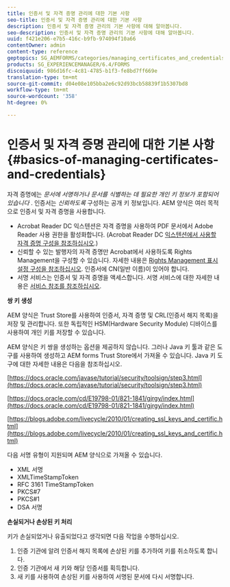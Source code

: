 ```yaml
---
title: 인증서 및 자격 증명 관리에 대한 기본 사항
seo-title: 인증서 및 자격 증명 관리에 대한 기본 사항
description: 인증서 및 자격 증명 관리의 기본 사항에 대해 알아봅니다.
seo-description: 인증서 및 자격 증명 관리의 기본 사항에 대해 알아봅니다.
uuid: f421e206-e7b5-416c-b9fb-974094f10a66
contentOwner: admin
content-type: reference
geptopics: SG_AEMFORMS/categories/managing_certificates_and_credentials
products: SG_EXPERIENCEMANAGER/6.4/FORMS
discoiquuid: 986d16fc-4c81-4785-b1f3-fe8bd7ff669e
translation-type: tm+mt
source-git-commit: d04e08e105bba2e6c92d93bcb58839f1b5307bd8
workflow-type: tm+mt
source-wordcount: '358'
ht-degree: 0%

---
```



# 인증서 및 자격 증명 관리에 대한 기본 사항 {#basics-of-managing-certificates-and-credentials}

자격 증명에는 *문서에 서명하거나 문서를 식별하는 데 필요한 개인 키 정보가 포함되어 있습니다* . 인증서는 *신뢰하도록* 구성하는 공개 키 정보입니다. AEM 양식은 여러 목적으로 인증서 및 자격 증명을 사용합니다.

* Acrobat Reader DC 익스텐션은 자격 증명을 사용하여 PDF 문서에서 Adobe Reader 사용 권한을 활성화합니다. (Acrobat Reader DC [익스텐션에서 사용할 자격 증명 구성을 참조하십시오](/help/forms/using/admin-help/configuring-credentials-acrobat-reader-dc.md#configuring-credentials-for-use-with-acrobat-reader-dc-extensions).)
* 신뢰할 수 있는 발행자의 자격 증명만 Acrobat에서 사용하도록 Rights Management을 구성할 수 있습니다. 자세한 내용은 [Rights Management 표시 설정 구성을 참조하십시오](/help/forms/using/admin-help/configuring-client-server-options.md#configure-document-security-display-settings). 인증서에 CN(일반 이름)이 있어야 합니다.
* 서명 서비스는 인증서 및 자격 증명을 액세스합니다. 서명 서비스에 대한 자세한 내용은 [서비스 참조를 참조하십시오](https://www.adobe.com/go/learn_aemforms_services_63).

**쌍 키 생성**

AEM 양식은 Trust Store를 사용하여 인증서, 자격 증명 및 CRL(인증서 해지 목록)을 저장 및 관리합니다. 또한 독립적인 HSM(Hardware Security Module) 디바이스를 사용하여 개인 키를 저장할 수 있습니다.

AEM 양식은 키 쌍을 생성하는 옵션을 제공하지 않습니다. 그러나 Java 키 툴과 같은 도구를 사용하여 생성하고 AEM forms Trust Store에서 가져올 수 있습니다. Java 키 도구에 대한 자세한 내용은 다음을 참조하십시오.

[https://docs.oracle.com/javase/tutorial/security/toolsign/step3.html](https://docs.oracle.com/javase/tutorial/security/toolsign/step3.html)

[https://docs.oracle.com/cd/E19798-01/821-1841/gjrgy/index.html](https://docs.oracle.com/cd/E19798-01/821-1841/gjrgy/index.html)

[https://blogs.adobe.com/livecycle/2010/01/creating_ssl_keys_and_certific.html](https://blogs.adobe.com/livecycle/2010/01/creating_ssl_keys_and_certific.html)

다음 서명 유형이 지원되며 AEM 양식으로 가져올 수 있습니다.

* XML 서명
* XMLTimeStampToken
* RFC 3161 TimeStampToken
* PKCS#7
* PKCS#1
* DSA 서명

**손실되거나 손상된 키 처리**

키가 손실되었거나 유출되었다고 생각되면 다음 작업을 수행하십시오.

1. 인증 기관에 알려 인증서 해지 목록에 손상된 키를 추가하여 키를 취소하도록 합니다.
1. 인증 기관에서 새 키와 해당 인증서를 획득합니다.
1. 새 키를 사용하여 손상된 키를 사용하여 서명된 문서에 다시 서명합니다.

